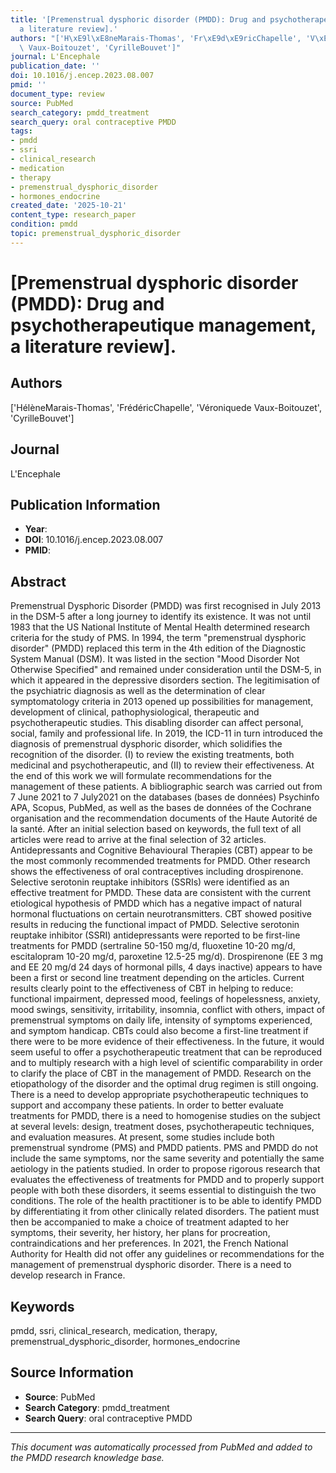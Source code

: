 ```yaml
---
title: '[Premenstrual dysphoric disorder (PMDD): Drug and psychotherapeutique management,
  a literature review].'
authors: "['H\xE9l\xE8neMarais-Thomas', 'Fr\xE9d\xE9ricChapelle', 'V\xE9roniquede\
  \ Vaux-Boitouzet', 'CyrilleBouvet']"
journal: L'Encephale
publication_date: ''
doi: 10.1016/j.encep.2023.08.007
pmid: ''
document_type: review
source: PubMed
search_category: pmdd_treatment
search_query: oral contraceptive PMDD
tags:
- pmdd
- ssri
- clinical_research
- medication
- therapy
- premenstrual_dysphoric_disorder
- hormones_endocrine
created_date: '2025-10-21'
content_type: research_paper
condition: pmdd
topic: premenstrual_dysphoric_disorder
---
```


# [Premenstrual dysphoric disorder (PMDD): Drug and psychotherapeutique management, a literature review].

## Authors
['HélèneMarais-Thomas', 'FrédéricChapelle', 'Véroniquede Vaux-Boitouzet', 'CyrilleBouvet']

## Journal
L'Encephale

## Publication Information
- **Year**: 
- **DOI**: 10.1016/j.encep.2023.08.007
- **PMID**: 

## Abstract
Premenstrual Dysphoric Disorder (PMDD) was first recognised in July 2013 in the DSM-5 after a long journey to identify its existence. It was not until 1983 that the US National Institute of Mental Health determined research criteria for the study of PMS. In 1994, the term "premenstrual dysphoric disorder" (PMDD) replaced this term in the 4th edition of the Diagnostic System Manual (DSM). It was listed in the section "Mood Disorder Not Otherwise Specified" and remained under consideration until the DSM-5, in which it appeared in the depressive disorders section. The legitimisation of the psychiatric diagnosis as well as the determination of clear symptomatology criteria in 2013 opened up possibilities for management, development of clinical, pathophysiological, therapeutic and psychotherapeutic studies. This disabling disorder can affect personal, social, family and professional life. In 2019, the ICD-11 in turn introduced the diagnosis of premenstrual dysphoric disorder, which solidifies the recognition of the disorder. (I) to review the existing treatments, both medicinal and psychotherapeutic, and (II) to review their effectiveness. At the end of this work we will formulate recommendations for the management of these patients. A bibliographic search was carried out from 7 June 2021 to 7 July2021 on the databases (bases de données) Psychinfo APA, Scopus, PubMed, as well as the bases de données of the Cochrane organisation and the recommendation documents of the Haute Autorité de la santé. After an initial selection based on keywords, the full text of all articles were read to arrive at the final selection of 32 articles. Antidepressants and Cognitive Behavioural Therapies (CBT) appear to be the most commonly recommended treatments for PMDD. Other research shows the effectiveness of oral contraceptives including drospirenone. Selective serotonin reuptake inhibitors (SSRIs) were identified as an effective treatment for PMDD. These data are consistent with the current etiological hypothesis of PMDD which has a negative impact of natural hormonal fluctuations on certain neurotransmitters. CBT showed positive results in reducing the functional impact of PMDD. Selective serotonin reuptake inhibitor (SSRI) antidepressants were reported to be first-line treatments for PMDD (sertraline 50-150 mg/d, fluoxetine 10-20 mg/d, escitalopram 10-20 mg/d, paroxetine 12.5-25 mg/d). Drospirenone (EE 3 mg and EE 20 mg/d 24 days of hormonal pills, 4 days inactive) appears to have been a first or second line treatment depending on the articles. Current results clearly point to the effectiveness of CBT in helping to reduce: functional impairment, depressed mood, feelings of hopelessness, anxiety, mood swings, sensitivity, irritability, insomnia, conflict with others, impact of premenstrual symptoms on daily life, intensity of symptoms experienced, and symptom handicap. CBTs could also become a first-line treatment if there were to be more evidence of their effectiveness. In the future, it would seem useful to offer a psychotherapeutic treatment that can be reproduced and to multiply research with a high level of scientific comparability in order to clarify the place of CBT in the management of PMDD. Research on the etiopathology of the disorder and the optimal drug regimen is still ongoing. There is a need to develop appropriate psychotherapeutic techniques to support and accompany these patients. In order to better evaluate treatments for PMDD, there is a need to homogenise studies on the subject at several levels: design, treatment doses, psychotherapeutic techniques, and evaluation measures. At present, some studies include both premenstrual syndrome (PMS) and PMDD patients. PMS and PMDD do not include the same symptoms, nor the same severity and potentially the same aetiology in the patients studied. In order to propose rigorous research that evaluates the effectiveness of treatments for PMDD and to properly support people with both these disorders, it seems essential to distinguish the two conditions. The role of the health practitioner is to be able to identify PMDD by differentiating it from other clinically related disorders. The patient must then be accompanied to make a choice of treatment adapted to her symptoms, their severity, her history, her plans for procreation, contraindications and her preferences. In 2021, the French National Authority for Health did not offer any guidelines or recommendations for the management of premenstrual dysphoric disorder. There is a need to develop research in France.

## Keywords
pmdd, ssri, clinical_research, medication, therapy, premenstrual_dysphoric_disorder, hormones_endocrine

## Source Information
- **Source**: PubMed
- **Search Category**: pmdd_treatment
- **Search Query**: oral contraceptive PMDD

---
*This document was automatically processed from PubMed and added to the PMDD research knowledge base.*

